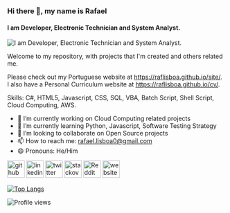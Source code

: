 ### Hi there 👋, my name is Rafael
#### I am Developer, Electronic Technician and System Analyst.
![I am Developer, Electronic Technician and System Analyst.](https://raflisboa.github.io/banner.png)

Welcome to my repository, with projects that I'm created and others related me.

Please check out my Portuguese website at https://raflisboa.github.io/site/.
I also have a Personal Curriculum website at https://raflisboa.github.io/cv/.

Skills: C#, HTML5, Javascript, CSS, SQL, VBA, Batch Script, Shell Script, Cloud Computing, AWS.

- 🔭 I’m currently working on Cloud Computing related projects
- 🌱 I’m currently learning Python, Javascript, Software Testing Strategy
- 👯 I’m looking to collaborate on Open Source projects 
- 📫 How to reach me: rafael.lisboa0@gmail.com 
- 😄 Pronouns: He/Him 


[<img src='https://cdn.jsdelivr.net/npm/simple-icons@3.0.1/icons/github.svg' alt='github' height='40'>](https://github.com/raflisboa)  [<img src='https://cdn.jsdelivr.net/npm/simple-icons@3.0.1/icons/linkedin.svg' alt='linkedin' height='40'>](https://www.linkedin.com/in/raflisboa/)  [<img src='https://cdn.jsdelivr.net/npm/simple-icons@3.0.1/icons/twitter.svg' alt='twitter' height='40'>](https://twitter.com/raf_lisboa)  [<img src='https://cdn.jsdelivr.net/npm/simple-icons@3.0.1/icons/stackoverflow.svg' alt='stackoverflow' height='40'>](https://stackoverflow.com/users/https://stackexchange.com/users/12220953/rafael-lisboa)  [<img src='https://cdn.jsdelivr.net/npm/simple-icons@3.0.1/icons/reddit.svg' alt='Reddit' height='40'>](https://www.reddit.com/user/raf_lisboa)  [<img src='https://cdn.jsdelivr.net/npm/simple-icons@3.0.1/icons/icloud.svg' alt='website' height='40'>](https://stackexchange.com/users/12220953/rafael-lisboa)  

[![Top Langs](https://github-readme-stats.vercel.app/api/top-langs/?username=raflisboa)](https://github.com/anuraghazra/github-readme-stats)

![Profile views](https://gpvc.arturio.dev/raflisboa)  

